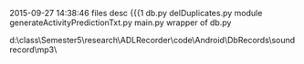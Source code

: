 2015-09-27 14:38:46
files desc {{{1
db.py
delDuplicates.py  module
generateActivityPredictionTxt.py
main.py  wrapper of db.py

d:\class\Semester5\research\ADLRecorder\code\Android\DbRecords\soundrecord\mp3\
